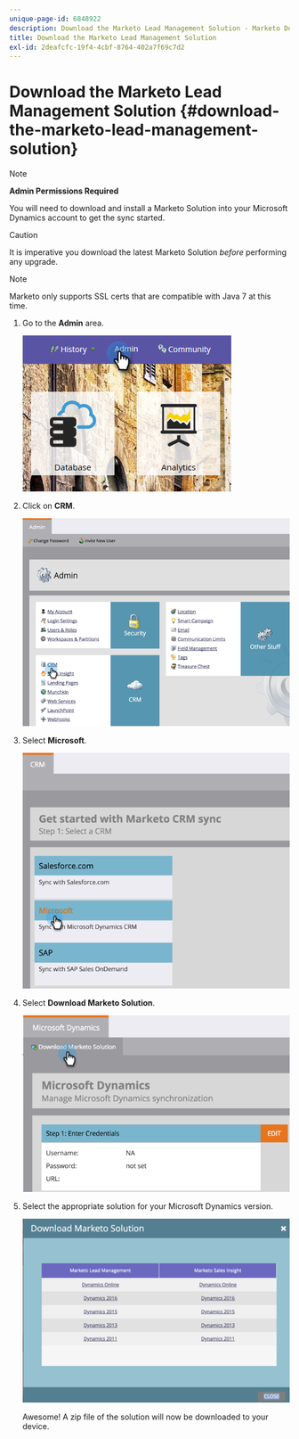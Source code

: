 ```yaml
---
unique-page-id: 6848922
description: Download the Marketo Lead Management Solution - Marketo Docs - Product Documentation
title: Download the Marketo Lead Management Solution
exl-id: 2deafcfc-19f4-4cbf-8764-402a7f69c7d2
---
```

# Download the Marketo Lead Management Solution {#download-the-marketo-lead-management-solution}

>[!NOTE]
>
>**Admin Permissions Required**

You will need to download and install a Marketo Solution into your Microsoft Dynamics account to get the sync started.

>[!CAUTION]
>
>It is imperative you download the latest Marketo Solution _before_ performing any upgrade.

>[!NOTE]
>
>Marketo only supports SSL certs that are compatible with Java 7 at this time.

1. Go to the **Admin** area.

   ![](assets/admin-1.png)

1. Click on **CRM**.

   ![](assets/image2015-3-11-13-3a7-3a11.png)

1. Select **Microsoft**.

   ![](assets/image2015-3-11-13-3a9-3a7.png)

1. Select **Download Marketo Solution**.

   ![](assets/image2015-3-11-13-3a10-3a4.png)

1. Select the appropriate solution for your Microsoft Dynamics version.

   ![](assets/msd-online-1.png)

   Awesome! A zip file of the solution will now be downloaded to your device.
